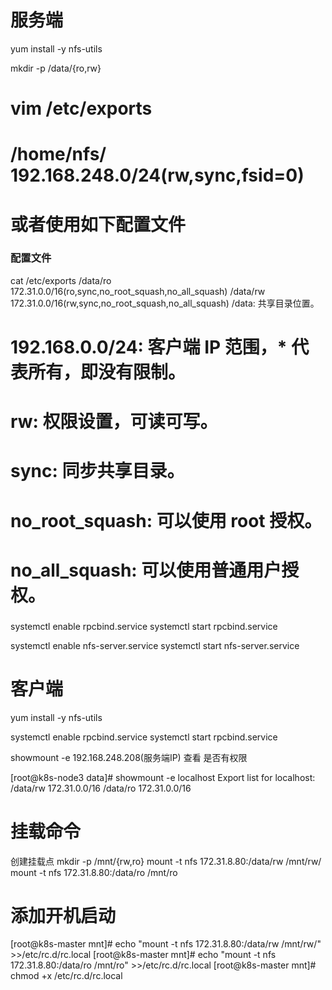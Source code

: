 # 服务端

yum install -y nfs-utils


mkdir -p /data/{ro,rw} 

# vim /etc/exports
# /home/nfs/ 192.168.248.0/24(rw,sync,fsid=0)
# 或者使用如下配置文件
### 配置文件
cat /etc/exports
/data/ro        172.31.0.0/16(ro,sync,no_root_squash,no_all_squash)
/data/rw        172.31.0.0/16(rw,sync,no_root_squash,no_all_squash)
/data: 共享目录位置。
# 192.168.0.0/24: 客户端 IP 范围，* 代表所有，即没有限制。
# rw: 权限设置，可读可写。
# sync: 同步共享目录。
# no_root_squash: 可以使用 root 授权。
# no_all_squash: 可以使用普通用户授权。


###


systemctl enable rpcbind.service
systemctl start rpcbind.service

systemctl enable nfs-server.service
systemctl start nfs-server.service


# 客户端
yum install -y nfs-utils

systemctl enable rpcbind.service
systemctl start rpcbind.service

showmount -e 192.168.248.208(服务端IP)  查看 是否有权限

[root@k8s-node3 data]#  showmount -e localhost
Export list for localhost:
/data/rw 172.31.0.0/16
/data/ro 172.31.0.0/16

# 挂载命令
创建挂载点
mkdir -p /mnt/{rw,ro}
mount -t nfs 172.31.8.80:/data/rw /mnt/rw/
mount -t nfs 172.31.8.80:/data/ro /mnt/ro

# 添加开机启动
[root@k8s-master mnt]# echo  "mount -t nfs 172.31.8.80:/data/rw /mnt/rw/" >>/etc/rc.d/rc.local 
[root@k8s-master mnt]# echo "mount -t nfs 172.31.8.80:/data/ro /mnt/ro" >>/etc/rc.d/rc.local 
[root@k8s-master mnt]# chmod +x /etc/rc.d/rc.local 